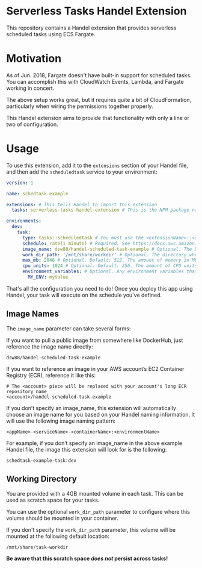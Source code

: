 # Serverless Tasks Handel Extension
This repository contains a Handel extension that provides serverless scheduled tasks using ECS Fargate.

# Motivation
As of Jun. 2018, Fargate doesn't have built-in support for scheduled tasks. You can accomplish this with CloudWatch Events, Lambda, and Fargate working in concert. 

The above setup works great, but it requires quite a bit of CloudFormation, particularly when wiring the permissions together properly.

This Handel extension aims to provide that functionality with only a line or two of configuration.

# Usage
To use this extension, add it to the `extensions` section of your Handel file, and then add the `scheduledtask` service to your environment:

```yaml
version: 1

name: schedtask-example

extensions: # This tells Handel to import this extension
  tasks: serverless-tasks-handel-extension # This is the NPM package name of this extension

environments:
  dev:
    task:
      type: tasks::scheduledtask # You must use the <extensionName>::<serviceType> syntax here
      schedule: rate(1 minute) # Required. See https://docs.aws.amazon.com/AmazonCloudWatch/latest/events/ScheduledEvents.html for what to put here
      image_name: dsw88/handel-scheduled-task-example # Optional. The Docker image that should be executed as the task
      work_dir_path: '/mnt/share/workdir' # Optional. The directory where the task 8GB working directory should be mounted
      max_mb: 2048 # Optional. Default: 512. The amount of memory in MB to allocate to the task
      cpu_units: 1024 # Optional. Default: 256. The amount of CPU units to allocate to the task. 1 vCPU = 1024.
      environment_variables: # Optional. Any environment variables that should be passed to the task
        MY_ENV: myValue
```

That's all the configuration you need to do! Once you deploy this app using Handel, your task will execute on the schedule you've defined.

## Image Names
The `image_name` parameter can take several forms: 

If you want to pull a public image from somewhere like DockerHub, just reference the image name directly:
```
dsw88/handel-scheduled-task-example
```

If you want to reference an image in your AWS account’s EC2 Container Registry (ECR), reference it like this:
```
# The <account> piece will be replaced with your account's long ECR repository name
<account>/handel-scheduled-task-example
```

If you don’t specify an image_name, this extension will automatically choose an image name for you based on your Handel naming information. It will use the following image naming pattern:
```
<appName>-<serviceName>-<containerName>:<environmentName>
```

For example, if you don’t specify an image_name in the above example Handel file, the image this extension will look for is the following:
```
schedtask-example-task:dev
```

## Working Directory
You are provided with a 4GB mounted volume in each task. This can be used as scratch space for your tasks. 

You can use the optional `work_dir_path` parameter to configure where this volume should be mounted in your container.

If you don't specify the `work_dir_path` parameter, this volume will be mounted at the following default location:
```
/mnt/share/task-workdir
```

**Be aware that this scratch space *does not* persist across tasks!**